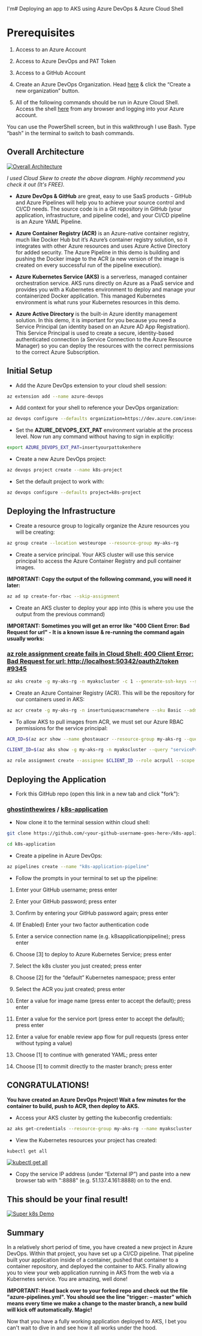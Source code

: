 I'm# Deploying an app to AKS using Azure DevOps & Azure Cloud Shell

# Prerequisites

1. Access to an Azure Account

2. Access to Azure DevOps and PAT Token

3. Access to a GitHub Account

4. Create an Azure DevOps Organization. Head [here](https://aex.dev.azure.com/) & click the “Create a new organization” button.

5. All of the following commands should be run in Azure Cloud Shell. Access the shell [here](https://shell.azure.com/) from any browser and logging into your Azure account.

You can use the PowerShell screen, but in this walkthrough I use Bash. Type “bash” in the terminal to switch to bash commands.

## Overall Architecture

[![Overall Architecture](https://res.cloudinary.com/practicaldev/image/fetch/s--aST7vxoo--/c_limit%2Cf_auto%2Cfl_progressive%2Cq_auto%2Cw_880/https://dev-to-uploads.s3.amazonaws.com/i/9yjcvrdm1uibekjf354m.PNG)](https://res.cloudinary.com/practicaldev/image/fetch/s--aST7vxoo--/c_limit%2Cf_auto%2Cfl_progressive%2Cq_auto%2Cw_880/https://dev-to-uploads.s3.amazonaws.com/i/9yjcvrdm1uibekjf354m.PNG)

*I used Cloud Skew to create the above diagram. Highly recommend you check it out (It's FREE).*

* **Azure DevOps & GitHub** are great, easy to use SaaS products - GitHub and Azure Pipelines will help you to achieve your source control and CI/CD needs. The source code is in a Git repository in GitHub (your application, infrastructure, and pipeline code), and your CI/CD pipeline is an Azure YAML Pipeline.

* **Azure Container Registry (ACR)** is an Azure-native container registry, much like Docker Hub but it’s Azure’s container registry solution, so it integrates with other Azure resources and uses Azure Active Directory for added security. The Azure Pipeline in this demo is building and pushing the Docker image to the ACR (a new version of the image is created on every successful run of the pipeline execution).

* **Azure Kubernetes Service (AKS)** is a serverless, managed container orchestration service. AKS runs directly on Azure as a PaaS service and provides you with a Kubernetes environment to deploy and manage your containerized Docker application. This managed Kubernetes environment is what runs your Kubernetes resources in this demo.

* **Azure Active Directory** is the built-in Azure identity management solution. In this demo, it is important for you because you need a Service Principal (an identity based on an Azure AD App Registration). This Service Principal is used to create a secure, identity-based authenticated connection (a Service Connection to the Azure Resource Manager) so you can deploy the resources with the correct permissions to the correct Azure Subscription.

## Initial Setup

* Add the Azure DevOps extension to your cloud shell session:

```bash
az extension add --name azure-devops
```

* Add context for your shell to reference your DevOps organization:

```bash
az devops configure --defaults organization=https://dev.azure.com/insertorgnamehere/
```

* Set the **AZURE\_DEVOPS\_EXT\_PAT** environment variable at the process level. Now run any command without having to sign in explicitly:

```bash
export AZURE_DEVOPS_EXT_PAT=insertyourpattokenhere
```

* Create a new Azure DevOps project:

```bash
az devops project create --name k8s-project
```

* Set the default project to work with:

```bash
az devops configure --defaults project=k8s-project
```

## Deploying the Infrastructure

* Create a resource group to logically organize the Azure resources you will be creating:

```bash
az group create --location westeurope --resource-group my-aks-rg
```

* Create a service principal. Your AKS cluster will use this service principal to access the Azure Container Registry and pull container images.

**IMPORTANT: Copy the output of the following command, you will need it later:**

```bash
az ad sp create-for-rbac --skip-assignment
```

* Create an AKS cluster to deploy your app into (this is where you use the output from the previous command)

**IMPORTANT: Sometimes you will get an error like "400 Client Error: Bad Request for url" - It is a known issue & re-running the command again usually works:**

### [az role assignment create fails in Cloud Shell: 400 Client Error: Bad Request for url: http://localhost:50342/oauth2/token #9345](https://github.com/Azure/azure-cli/issues/9345)

```bash
az aks create -g my-aks-rg -n myakscluster -c 1 --generate-ssh-keys --service-principal "insertappidhere" --client-secret "insertpasswordhere"
```

* Create an Azure Container Registry (ACR). This will be the repository for our containers used in AKS:

```bash
az acr create -g my-aks-rg -n insertuniqueacrnamehere --sku Basic --admin-enabled true
```

* To allow AKS to pull images from ACR, we must set our Azure RBAC permissions for the service principal:

```bash
ACR_ID=$(az acr show --name ghostauacr --resource-group my-aks-rg --query "id" --output tsv)

CLIENT_ID=$(az aks show -g my-aks-rg -n myakscluster --query "servicePrincipalProfile.clientId" --output tsv)

az role assignment create --assignee $CLIENT_ID --role acrpull --scope $ACR_ID
```

## Deploying the Application

* Fork this GitHub repo (open this link in a new tab and click "fork"):

### [ghostinthewires](https://github.com/ghostinthewires) / [**k8s-application**](https://github.com/ghostinthewires/k8s-application)

* Now clone it to the terminal session within cloud shell:  

```bash
git clone https://github.com/<your-github-username-goes-here>/k8s-application.git

cd k8s-application
```

* Create a pipeline in Azure DevOps:

```bash
az pipelines create --name "k8s-application-pipeline"
```

* Follow the prompts in your terminal to set up the pipeline:

1. Enter your GitHub username; press enter

2. Enter your GitHub password; press enter

3. Confirm by entering your GitHub password again; press enter

4. (If Enabled) Enter your two factor authentication code

5. Enter a service connection name (e.g. k8sapplicationpipeline); press enter

6. Choose \[3\] to deploy to Azure Kubernetes Service; press enter

7. Select the k8s cluster you just created; press enter

8. Choose \[2\] for the “default” Kubernetes namespace; press enter

9. Select the ACR you just created; press enter

10. Enter a value for image name (press enter to accept the default); press enter

11. Enter a value for the service port (press enter to accept the default); press enter

12. Enter a value for enable review app flow for pull requests (press enter without typing a value)

13. Choose \[1\] to continue with generated YAML; press enter

14. Choose \[1\] to commit directly to the master branch; press enter

## **CONGRATULATIONS!**

**You have created an Azure DevOps Project! Wait a few minutes for the container to build, push to ACR, then deploy to AKS.**

* Access your AKS cluster by getting the kubeconfig credentials:

```bash
az aks get-credentials --resource-group my-aks-rg --name myakscluster
```

* View the Kubernetes resources your project has created:

```bash
kubectl get all
```

[![kubectl get all](https://res.cloudinary.com/practicaldev/image/fetch/s--kSIvGnYa--/c_limit%2Cf_auto%2Cfl_progressive%2Cq_auto%2Cw_880/https://dev-to-uploads.s3.amazonaws.com/i/5ckrh8renuq0nerc3j88.PNG)](https://res.cloudinary.com/practicaldev/image/fetch/s--kSIvGnYa--/c_limit%2Cf_auto%2Cfl_progressive%2Cq_auto%2Cw_880/https://dev-to-uploads.s3.amazonaws.com/i/5ckrh8renuq0nerc3j88.PNG)

* Copy the service IP address (under “External IP”) and paste into a new browser tab with ":8888" (e.g. 51.137.4.161:8888) on to the end.

## **This should be your final result!**

[![Super k8s Demo](https://res.cloudinary.com/practicaldev/image/fetch/s--IlcXQ_4m--/c_limit%2Cf_auto%2Cfl_progressive%2Cq_auto%2Cw_880/https://dev-to-uploads.s3.amazonaws.com/i/rak18btkdex17vlu4my7.PNG)](https://res.cloudinary.com/practicaldev/image/fetch/s--IlcXQ_4m--/c_limit%2Cf_auto%2Cfl_progressive%2Cq_auto%2Cw_880/https://dev-to-uploads.s3.amazonaws.com/i/rak18btkdex17vlu4my7.PNG)

## Summary

In a relatively short period of time, you have created a new project in Azure DevOps. Within that project, you have set up a CI/CD pipeline. That pipeline built your application inside of a container, pushed that container to a container repository, and deployed the container to AKS. Finally allowing you to view your web application running in AKS from the web via a Kubernetes service. You are amazing, well done!

**IMPORTANT: Head back over to your forked repo and check out the file "azure-pipelines.yml". You should see the line "trigger: – master" which means every time we make a change to the master branch, a new build will kick off automatically. Magic!**

Now that you have a fully working application deployed to AKS, I bet you can't wait to dive in and see how it all works under the hood.
